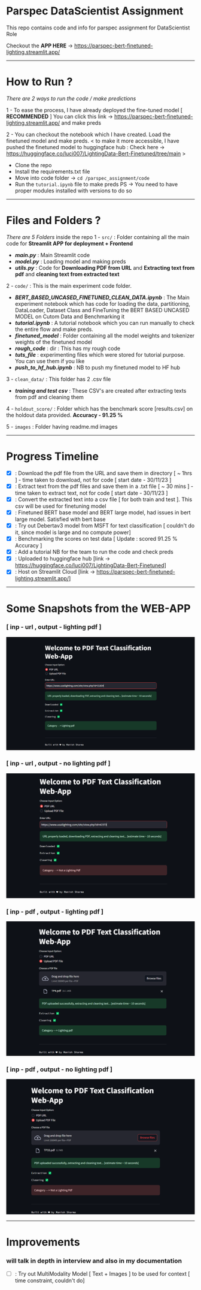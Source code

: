 # Parspec DataScientist Assignment
This repo contains code and info for parspec assignment for DataScientist Role

Checkout the **APP HERE** -> https://parspec-bert-finetuned-lighting.streamlit.app/ 

----
# How to Run ? 
_There are 2 ways to run the code / make predictions_ 

1 - To ease the process, I have already deployed the fine-tuned model [ **RECOMMENDED** ]
You can click this link -> https://parspec-bert-finetuned-lighting.streamlit.app/  and make preds
 
2 - You can checkout the notebook which I have created. Load the finetuned model and make preds.
< to make it more accessible, I have pushed the finetuned model to huggingface hub : Check here -> https://huggingface.co/luci007/LightingData-Bert-Finetuned/tree/main >

- Clone the repo
- Install the requirements.txt file
- Move into code folder -> `cd /parspec_assignment/code` 
- Run the `tutorial.ipynb` file to make preds
PS -> You need to have proper modules installed with versions to do so

---

# Files and Folders ? 
_There are 5 Folders_ inside the repo
1 - `src/` : Folder containing all the main code for **Streamlit APP for deployment + Frontend**

- **_main.py_** : Main Streamlit code 
- **_model.py_** : Loading model and making preds
- **_utils.py_** : Code for **Downloading PDF from URL** and **Extracting text from pdf** and **cleaning text from extracted text**

2 - `code/` : This is the main experiment code folder. 

- **_BERT_BASED_UNCASED_FINETUNED_CLEAN_DATA.ipynb_** : The Main experiment notebook which has code for loading the data, partitioning, DataLoader, Dataset Class and FineTuning the BERT BASED UNCASED MODEL on Cutom Data and Benchmarking it 
- **_tutorial.ipynb_** : A tutorial notebook which you can run manually to check the entire flow and make preds.  
- **_finetuned_model_** : Folder containing all the model weights and tokenizer weights of the finetuned model
- **_rough_code_** : dir : This has my rough code
- **_tuts_file_** : experimenting files which were stored for tutorial purpose. You can use them if you like 
- **_push_to_hf_hub.ipynb_** : NB to push my finetuned model to HF hub

3 - `clean_data/` : This folder has 2 .csv file 
- **_training and test csv_** :  These CSV's are created after extracting texts from pdf and cleaning them

4 - `holdout_score/` : Folder which has the benchmark score [results.csv] on the holdout data provided. **Accuracy - 91.25 %**

5 - `images` : Folder having readme.md images

---

# Progress Timeline 

- [x] : Download the pdf file from the URL and save them in directory [ ~ 1hrs ] - time taken to download, not for code [ start date - 30/11/23 ]
- [x] : Extract text from the pdf files and save them in a .txt file [ ~ 30 mins ] - time taken to extract text, not for code [ start date - 30/11/23 ]
- [x] : Convert the extracted text into a csv file [ for both train and test ]. This csv will be used for finetuning model
- [x] : Finetuned BERT base model and BERT large model, had issues in bert large model. Satisfied with bert base
- [x] : Try out Debertav3 model from MSFT for text classification  [ couldn't do it, since model is large and no compute power]
- [x] : Benchmarking the scores on test data [ Update : scored 91.25 % Accuracy ]
- [x] : Add a tutorial NB for the team to run the code and check preds
- [x] : Uploaded to huggingface hub [link -> https://huggingface.co/luci007/LightingData-Bert-Finetuned]
- [x] : Host on Streamlit Cloud [link -> https://parspec-bert-finetuned-lighting.streamlit.app/]

-----
# Some Snapshots from the WEB-APP

### [ inp - url , output - lighting pdf ]
![inp: url, output: light pdf](images/url_light.png)

### [ inp - url , output - no lighting pdf ]
![inp: url, output: light pdf](images/url_no_light.png)

### [ inp - pdf , output - lighting pdf ]
![inp: url, output: light pdf](images/pdf_light.png)

### [ inp - pdf , output - no lighting pdf ]
![inp: url, output: light pdf](images/pdf_no_light.png)

----

# Improvements
### will talk in depth in interview and also in my documentation
- [ ] : Try out MultiModality Model [ Text + Images ] to be used for context [ time constraint, couldn't do]